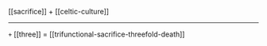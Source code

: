 [[sacrifice]] + [[celtic-culture]]

---

`+` [[three]] = [[trifunctional-sacrifice-threefold-death]]